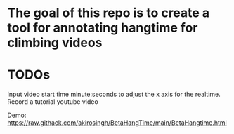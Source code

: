 # The goal of this repo is to create a tool for annotating hangtime for climbing videos

# TODOs
Input video start time minute:seconds to adjust the x axis for the realtime.
Record a tutorial youtube video

Demo: https://raw.githack.com/akirosingh/BetaHangTime/main/BetaHangtime.html
